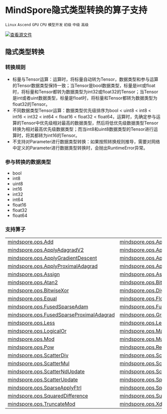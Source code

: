 # MindSpore隐式类型转换的算子支持

`Linux` `Ascend` `GPU` `CPU` `模型开发` `初级` `中级` `高级`

[![查看源文件](https://gitee.com/mindspore/docs/raw/r1.3/resource/_static/logo_source.png)](https://gitee.com/mindspore/docs/blob/r1.3/docs/mindspore/note/source_zh_cn/operator_list_implicit.md)

## 隐式类型转换

### 转换规则

- 标量与Tensor运算：运算时，将标量自动转为Tensor，数据类型和参与运算的Tensor数据类型保持一致；当Tensor是bool数据类型，标量是int或float时，将标量和Tensor都转为数据类型为int32或float32的Tensor；当Tensor是int或者uint数据类型，标量是float时，将标量和Tensor都转为数据类型为float32的Tensor。
- 不同数据类型Tensor运算：数据类型优先级排序为bool < uint8 < int8 < int16 < int32 < int64 < float16 < float32 < float64，运算时，先确定参与运算的Tensor中优先级相对最高的数据类型，然后将低优先级数据类型Tensor转换为相对最高优先级数据类型；而当int8和uint8数据类型的Tensor进行运算时，将其都转为int16的Tensor。
- 不支持对Parameter进行数据类型转换：如果按照转换规则推导，需要对网络中定义的Parameter进行数据类型转换时，会抛出RuntimeError异常。

### 参与转换的数据类型

- bool
- int8
- uint8
- int16
- int32
- int64
- float16
- float32
- float64

### 支持算子

<table class="docutils">
<tr>
  <td><a href="https://www.mindspore.cn/docs/api/zh-CN/r1.3/api_python/ops/mindspore.ops.Add.html">mindspore.ops.Add</a></td>
  <td><a href="https://www.mindspore.cn/docs/api/zh-CN/r1.3/api_python/ops/mindspore.ops.ApplyAdadelta.html">mindspore.ops.ApplyAdadelta</a></td>
  <td><a href="https://www.mindspore.cn/docs/api/zh-CN/r1.3/api_python/ops/mindspore.ops.ApplyAdagrad.html">mindspore.ops.ApplyAdagrad</a></td>
</tr>
<tr>
  <td><a href="ttps://www.mindspore.cn/doc/api_python/zh-CN/r1.3/mindspore/ops/mindspore.ops.ApplyAdagradV2.html">mindspore.ops.ApplyAdagradV2</a></td>
  <td><a href="ttps://www.mindspore.cn/doc/api_python/zh-CN/r1.3/mindspore/ops/mindspore.ops.ApplyAdaMax.html">mindspore.ops.ApplyAdaMax</a></td>
  <td><a href="https://www.mindspore.cn/docs/api/zh-CN/r1.3/api_python/ops/mindspore.ops.ApplyAddSign.html">mindspore.ops.ApplyAddSign</a></td>
</tr>
<tr>
  <td><a href="https://www.mindspore.cn/docs/api/zh-CN/r1.3/api_python/ops/mindspore.ops.ApplyGradientDescent.html">mindspore.ops.ApplyGradientDescent</a></td>
  <td><a href="https://www.mindspore.cn/docs/api/zh-CN/r1.3/api_python/ops/mindspore.ops.ApplyMomentum.html">mindspore.ops.ApplyMomentum</a></td>
  <td><a href="https://www.mindspore.cn/docs/api/zh-CN/r1.3/api_python/ops/mindspore.ops.ApplyPowerSign.html">mindspore.ops.ApplyPowerSign</a></td>
</tr>
<tr>
  <td><a href="https://www.mindspore.cn/docs/api/zh-CN/r1.3/api_python/ops/mindspore.ops.ApplyProximalAdagrad.html">mindspore.ops.ApplyProximalAdagrad</a></td>
  <td><a href="https://www.mindspore.cn/docs/api/zh-CN/r1.3/api_python/ops/mindspore.ops.ApplyProximalGradientDescent.html">mindspore.ops.ApplyProximalGradientDescent</a></td>
  <td><a href="https://www.mindspore.cn/docs/api/zh-CN/r1.3/api_python/ops/mindspore.ops.ApproximateEqual.html">mindspore.ops.ApproximateEqual</a></td>
</tr>
<tr>
  <td><a href="https://www.mindspore.cn/docs/api/zh-CN/r1.3/api_python/ops/mindspore.ops.Assign.html">mindspore.ops.Assign</a></td>
  <td><a href="https://www.mindspore.cn/docs/api/zh-CN/r1.3/api_python/ops/mindspore.ops.AssignAdd.html">mindspore.ops.AssignAdd</a></td>
  <td><a href="https://www.mindspore.cn/docs/api/zh-CN/r1.3/api_python/ops/mindspore.ops.AssignSub.html">mindspore.ops.AssignSub</a></td>
</tr>
<tr>
  <td><a href="https://www.mindspore.cn/docs/api/zh-CN/r1.3/api_python/ops/mindspore.ops.Atan2.html">mindspore.ops.Atan2</a></td>
  <td><a href="https://www.mindspore.cn/docs/api/zh-CN/r1.3/api_python/ops/mindspore.ops.BitwiseAnd.html">mindspore.ops.BitwiseAnd</a></td>
  <td><a href="https://www.mindspore.cn/docs/api/zh-CN/r1.3/api_python/ops/mindspore.ops.BitwiseOr.html">mindspore.ops.BitwiseOr</a></td>
</tr>
<tr>
  <td><a href="https://www.mindspore.cn/docs/api/zh-CN/r1.3/api_python/ops/mindspore.ops.BitwiseXor.html">mindspore.ops.BitwiseXor</a></td>
  <td><a href="https://www.mindspore.cn/docs/api/zh-CN/r1.3/api_python/ops/mindspore.ops.Div.html">mindspore.ops.Div</a></td>
  <td><a href="https://www.mindspore.cn/docs/api/zh-CN/r1.3/api_python/ops/mindspore.ops.DivNoNan.html">mindspore.ops.DivNoNan</a></td>
</tr>
<tr>
  <td><a href="https://www.mindspore.cn/docs/api/zh-CN/r1.3/api_python/ops/mindspore.ops.Equal.html">mindspore.ops.Equal</a></td>
  <td><a href="https://www.mindspore.cn/docs/api/zh-CN/r1.3/api_python/ops/mindspore.ops.FloorDiv.html">mindspore.ops.FloorDiv</a></td>
  <td><a href="https://www.mindspore.cn/docs/api/zh-CN/r1.3/api_python/ops/mindspore.ops.FloorMod.html">mindspore.ops.FloorMod</a></td>
</tr>
<tr>
  <td><a href="https://www.mindspore.cn/docs/api/zh-CN/r1.3/api_python/ops/mindspore.ops.FusedSparseAdam.html">mindspore.ops.FusedSparseAdam</td>
  <td><a href="https://www.mindspore.cn/docs/api/zh-CN/r1.3/api_python/ops/mindspore.ops.FusedSparseFtrl.html">mindspore.ops.FusedSparseFtrl</a></td>
  <td><a href="https://www.mindspore.cn/docs/api/zh-CN/r1.3/api_python/ops/mindspore.ops.FusedSparseLazyAdam.html">mindspore.ops.FusedSparseLazyAdam</td>
</tr>
<tr>
  <td><a href="https://www.mindspore.cn/docs/api/zh-CN/r1.3/api_python/ops/mindspore.ops.FusedSparseProximalAdagrad.html">mindspore.ops.FusedSparseProximalAdagrad</a></td>
  <td><a href="https://www.mindspore.cn/docs/api/zh-CN/r1.3/api_python/ops/mindspore.ops.Greater.html">mindspore.ops.Greater</a></td>
  <td><a href="https://www.mindspore.cn/docs/api/zh-CN/r1.3/api_python/ops/mindspore.ops.GreaterEqual.html">mindspore.ops.GreaterEqual</a></td>
</tr>
<tr>
  <td><a href="https://www.mindspore.cn/docs/api/zh-CN/r1.3/api_python/ops/mindspore.ops.Less.html">mindspore.ops.Less</a></td>
  <td><a href="https://www.mindspore.cn/docs/api/zh-CN/r1.3/api_python/ops/mindspore.ops.LessEqual.html">mindspore.ops.LessEqual</a></td>
  <td><a href="https://www.mindspore.cn/docs/api/zh-CN/r1.3/api_python/ops/mindspore.ops.LogicalAnd.html">mindspore.ops.LogicalAnd</a></td>
</tr>
<tr>
  <td><a href="https://www.mindspore.cn/docs/api/zh-CN/r1.3/api_python/ops/mindspore.ops.LogicalOr.html">mindspore.ops.LogicalOr</a></td>
  <td><a href="https://www.mindspore.cn/docs/api/zh-CN/r1.3/api_python/ops/mindspore.ops.Maximum.html">mindspore.ops.Maximum</a></td>
  <td><a href="https://www.mindspore.cn/docs/api/zh-CN/r1.3/api_python/ops/mindspore.ops.Minimum.html">mindspore.ops.Minimum</a></td>
</tr>
<tr>
  <td><a href="https://www.mindspore.cn/docs/api/zh-CN/r1.3/api_python/ops/mindspore.ops.Mod.html">mindspore.ops.Mod</a></td>
  <td><a href="https://www.mindspore.cn/docs/api/zh-CN/r1.3/api_python/ops/mindspore.ops.Mul.html">mindspore.ops.Mul</a></td>
  <td><a href="https://www.mindspore.cn/docs/api/zh-CN/r1.3/api_python/ops/mindspore.ops.NotEqual.html">mindspore.ops.NotEqual</a></td>
</tr>
<tr>
  <td><a href="https://www.mindspore.cn/docs/api/zh-CN/r1.3/api_python/ops/mindspore.ops.Pow.html">mindspore.ops.Pow</a></td>
  <td><a href="https://www.mindspore.cn/docs/api/zh-CN/r1.3/api_python/ops/mindspore.ops.RealDiv.html">mindspore.ops.RealDiv</a></td>
  <td><a href="https://www.mindspore.cn/docs/api/zh-CN/r1.3/api_python/ops/mindspore.ops.ScatterAdd.html">mindspore.ops.ScatterAdd</a></td>
</tr>
<tr>
  <td><a href="https://www.mindspore.cn/docs/api/zh-CN/r1.3/api_python/ops/mindspore.ops.ScatterDiv.html">mindspore.ops.ScatterDiv</a></td>
  <td><a href="https://www.mindspore.cn/docs/api/zh-CN/r1.3/api_python/ops/mindspore.ops.ScatterMax.html">mindspore.ops.ScatterMax</a></td>
  <td><a href="https://www.mindspore.cn/docs/api/zh-CN/r1.3/api_python/ops/mindspore.ops.ScatterMin.html">mindspore.ops.ScatterMin</a></td>
</tr>
<tr>
  <td><a href="https://www.mindspore.cn/docs/api/zh-CN/r1.3/api_python/ops/mindspore.ops.ScatterMul.html">mindspore.ops.ScatterMul</a></td>
  <td><a href="https://www.mindspore.cn/docs/api/zh-CN/r1.3/api_python/ops/mindspore.ops.ScatterNdAdd.html">mindspore.ops.ScatterNdAdd</a></td>
  <td><a href="https://www.mindspore.cn/docs/api/zh-CN/r1.3/api_python/ops/mindspore.ops.ScatterNdSub.html">mindspore.ops.ScatterNdSub</a></td>
</tr>
<tr>
  <td><a href="https://www.mindspore.cn/docs/api/zh-CN/r1.3/api_python/ops/mindspore.ops.ScatterNdUpdate.html">mindspore.ops.ScatterNdUpdate</a></td>
  <td><a href="https://www.mindspore.cn/docs/api/zh-CN/r1.3/api_python/ops/mindspore.ops.ScatterNonAliasingAdd.html">mindspore.ops.ScatterNonAliasingAdd</a></td>
  <td><a href="https://www.mindspore.cn/docs/api/zh-CN/r1.3/api_python/ops/mindspore.ops.ScatterSub.html">mindspore.ops.ScatterSub</a></td>
</tr>
<tr>
  <td><a href="https://www.mindspore.cn/docs/api/zh-CN/r1.3/api_python/ops/mindspore.ops.ScatterUpdate.html">mindspore.ops.ScatterUpdate</a></td>
  <td><a href="https://www.mindspore.cn/docs/api/zh-CN/r1.3/api_python/ops/mindspore.ops.SparseApplyAdagrad.html">mindspore.ops.SparseApplyAdagrad</a></td>
  <td><a href="https://www.mindspore.cn/docs/api/zh-CN/r1.3/api_python/ops/mindspore.ops.SparseApplyAdagradV2.html">mindspore.ops.SparseApplyAdagradV2</a></td>
</tr>
<tr>
  <td><a href="https://www.mindspore.cn/docs/api/zh-CN/r1.3/api_python/ops/mindspore.ops.SparseApplyFtrl.html">mindspore.ops.SparseApplyFtrl</a></td>
  <td><a href="https://www.mindspore.cn/docs/api/zh-CN/r1.3/api_python/ops/mindspore.ops.SparseApplyFtrlV2.html">mindspore.ops.SparseApplyFtrlV2</a></td>
  <td><a href="https://www.mindspore.cn/docs/api/zh-CN/r1.3/api_python/ops/mindspore.ops.SparseApplyProximalAdagrad.html">mindspore.ops.SparseApplyProximalAdagrad</a></td>
</tr>
<tr>
  <td><a href="https://www.mindspore.cn/docs/api/zh-CN/r1.3/api_python/ops/mindspore.ops.SquaredDifference.html">mindspore.ops.SquaredDifference</a></td>
  <td><a href="https://www.mindspore.cn/docs/api/zh-CN/r1.3/api_python/ops/mindspore.ops.Sub.html">mindspore.ops.Sub</a></td>
  <td><a href="https://www.mindspore.cn/docs/api/zh-CN/r1.3/api_python/ops/mindspore.ops.TruncateDiv.html">mindspore.ops.TruncateDiv</a></td>
</tr>
<tr>
  <td><a href="https://www.mindspore.cn/docs/api/zh-CN/r1.3/api_python/ops/mindspore.ops.TruncateMod.html">mindspore.ops.TruncateMod</a></td>
  <td><a href="https://www.mindspore.cn/docs/api/zh-CN/r1.3/api_python/ops/mindspore.ops.Xdivy.html">mindspore.ops.Xdivy</a></td>
  <td><a href="https://www.mindspore.cn/docs/api/zh-CN/r1.3/api_python/ops/mindspore.ops.Xlogy.html">mindspore.ops.Xlogy</a></td>
</tr>
</table>
